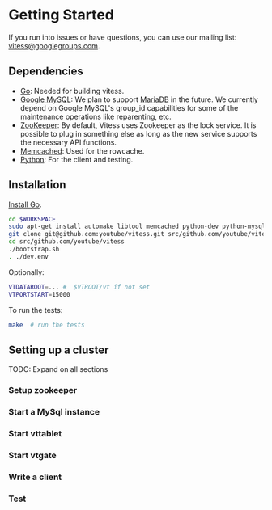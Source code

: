 # Getting Started
If you run into issues or have questions, you can use our mailing list: vitess@googlegroups.com.

## Dependencies

* [Go](http://golang.org): Needed for building vitess.
* [Google MySQL](https://code.google.com/r/sougou-vitess-mysql/):
  We plan to support [MariaDB](https://mariadb.org/) in the future.
  We currently depend on Google MySQL's group_id capabilities
  for some of the maintenance operations like reparenting, etc.
* [ZooKeeper](http://zookeeper.apache.org/): By default, Vitess
  uses Zookeeper as the lock service. It is possible to plug in
  something else as long as the new service supports the
  necessary API functions.
* [Memcached](http://memcached.org): Used for the rowcache.
* [Python](http://python.org): For the client and testing.

## Installation

[Install Go](http://golang.org/doc/install).

``` sh
cd $WORKSPACE
sudo apt-get install automake libtool memcached python-dev python-mysqldb libssl-dev g++ mercurial git
git clone git@github.com:youtube/vitess.git src/github.com/youtube/vitess
cd src/github.com/youtube/vitess
./bootstrap.sh
. ./dev.env
```

Optionally:

``` sh
VTDATAROOT=... #  $VTROOT/vt if not set
VTPORTSTART=15000
```

To run the tests:

``` sh
make  # run the tests
```

## Setting up a cluster
TODO: Expand on all sections
### Setup zookeeper
### Start a MySql instance
### Start vttablet
### Start vtgate
### Write a client
### Test
